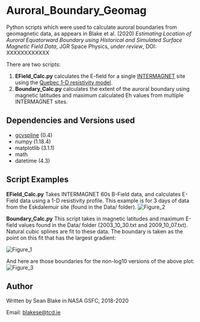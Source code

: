 # Auroral_Boundary_Geomag
Python scripts which were used to calculate auroral boundaries from geomagnetic data, as appears in Blake et al. (2020) *Estimating Location of Auroral Equatorward Boundary using Historical and Simulated Surface Magnetic Field Data*, JGR Space Physics, *under review*, DOI: XXXXXXXXXXXX

There are two scripts:
1. **EField_Calc.py** calculates the E-field for a single [INTERMAGNET](https://intermagnet.org/) site using the [Quebec 1-D resistivity model](https://doi.org/10.1046/j.1365-246x.1998.00388.x).
2. **Boundary_Calc.py** calculates the extent of the auroral boundary using magnetic latitudes and maximum calculated Eh values from multiple INTERMAGNET sites.

## Dependencies and Versions used
- [gcvspline](https://github.com/charlesll/gcvspline) (0.4)
- numpy (1.18.4)
- matplotlib (3.1.1)
- math
- datetime (4.3)

## Script Examples
**EField_Calc.py**
Takes INTERMAGNET 60s B-Field data, and calculates E-Field data using a 1-D resistivity profile. This example is for 3 days of data from the Eskdalemuir site (found in the Data/ folder).
![Figure_2](https://user-images.githubusercontent.com/20742138/91243809-d232d700-e718-11ea-89df-23bcc4f6e114.png)

**Boundary_Calc.py**
This script takes in magnetic latitudes and maximum E-field values found in the Data/ folder (2003_10_30.txt and 2009_10_07.txt).
Natural cubic splines are fit to these data. The boundary is taken as the point on this fit that has the largest gradient:

![Figure_1](https://user-images.githubusercontent.com/20742138/91241931-0f489a80-e714-11ea-8c8b-d77a3d3cdff2.png)

And here are those boundaries for the non-log10 versions of the above plot:
![Figure_3](https://user-images.githubusercontent.com/20742138/91332316-00a4c680-e79a-11ea-87e3-ed9f24dadd9c.png)

## Author
Written by Sean Blake in NASA GSFC, 2018-2020

Email: blakese@tcd.ie
